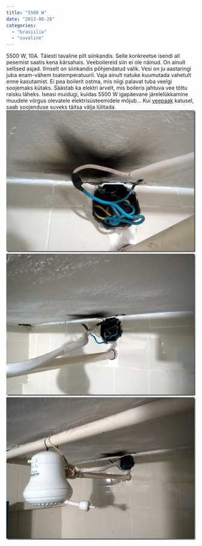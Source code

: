 ```yaml
---
title: "5500 W"
date: "2013-08-28"
categories: 
  - "brasiilia"
  - "suvaline"
---
```


5500 W, 10A. Täiesti tavaline pilt siinkandis. Selle konkreetse isendi all pesemist saatis kena kärsahais. Veeboilereid siin ei ole näinud. On ainult sellised asjad. Ilmselt on siinkandis põhjendatud valik. Vesi on ju aastaringi juba enam-vähem toatemperatuuril. Vaja ainult natuke kuumutada vahetult enne kasutamist. Ei pea boilerit ostma, mis niigi palavat tuba veelgi soojemaks kütaks. Säästab ka elektri arvelt, mis boileris jahtuva vee tõttu raisku läheks. Iseasi muidugi, kuidas 5500 W igapäevane järelelükkamine muudele võrgus olevatele elektrisüsteemidele mõjub... Kui [veepaak](http://brazilphotos.photoshelter.com/image/I0000Ty4M2z_16fA) katusel, saab soojenduse suveks täitsa välja lülitada. [![IMG_1482](images/img_1482_thumb.jpg "IMG_1482")](http://kristjanroosild.files.wordpress.com/2013/08/img_1482.jpg)[![IMG_1480](images/img_1480_thumb.jpg "IMG_1480")](http://kristjanroosild.files.wordpress.com/2013/08/img_1480.jpg)[![IMG_1479](images/img_1479_thumb.jpg "IMG_1479")](http://kristjanroosild.files.wordpress.com/2013/08/img_1479.jpg)
